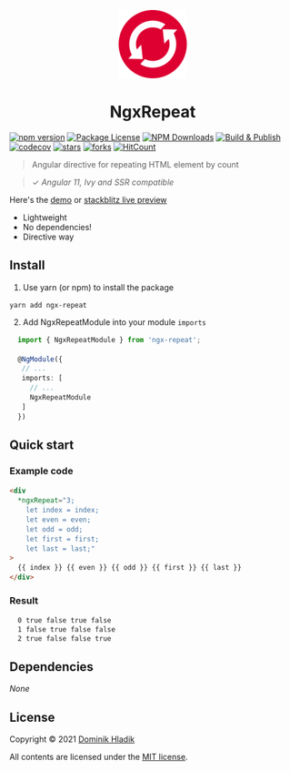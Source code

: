 <p align="center">
  <a href="https://github.com/Celtian/ngx-repeat" target="blank"><img src="assets/logo.svg?sanitize=true" alt="" width="120"></a>
  <h1 align="center">NgxRepeat</h1>
</p>

[![npm version](https://badge.fury.io/js/ngx-repeat.svg)](https://badge.fury.io/js/ngx-repeat)
[![Package License](https://img.shields.io/npm/l/ngx-repeat.svg)](https://www.npmjs.com/ngx-repeat)
[![NPM Downloads](https://img.shields.io/npm/dm/ngx-repeat.svg)](https://www.npmjs.com/ngx-repeat)
[![Build & Publish](https://github.com/celtian/ngx-repeat/workflows/Build%20&%20Publish/badge.svg)](https://github.com/celtian/ngx-repeat/actions)
[![codecov](https://codecov.io/gh/Celtian/ngx-repeat/branch/master/graph/badge.svg?token=1IRUKIKM0D)](https://codecov.io/gh/celtian/ngx-repeat/)
[![stars](https://badgen.net/github/stars/celtian/ngx-repeat)](https://github.com/celtian/ngx-repeat/)
[![forks](https://badgen.net/github/forks/celtian/ngx-repeat)](https://github.com/celtian/ngx-repeat/)
[![HitCount](http://hits.dwyl.com/celtian/ngx-repeat.svg)](http://hits.dwyl.com/celtian/ngx-repeat)

> Angular directive for repeating HTML element by count

> ✓ _Angular 11, Ivy and SSR compatible_

Here's the [demo](http://celtian.github.io/ngx-repeat/) or [stackblitz live preview](https://stackblitz.com/edit/ngx-repeat)

- Lightweight
- No dependencies!
- Directive way

## Install

1. Use yarn (or npm) to install the package

```terminal
yarn add ngx-repeat
```

2. Add NgxRepeatModule into your module `imports`

```typescript
  import { NgxRepeatModule } from 'ngx-repeat';

  @NgModule({
   // ...
   imports: [
     // ...
     NgxRepeatModule
   ]
  })
```

## Quick start

### Example code

```html
<div
  *ngxRepeat="3; 
    let index = index;
    let even = even;
    let odd = odd;
    let first = first;
    let last = last;"
>
  {{ index }} {{ even }} {{ odd }} {{ first }} {{ last }}
</div>
```

### Result

```code
  0 true false true false
  1 false true false false
  2 true false false true
```

## Dependencies

_None_

## License

Copyright &copy; 2021 [Dominik Hladik](https://github.com/Celtian)

All contents are licensed under the [MIT license].

[mit license]: LICENSE
